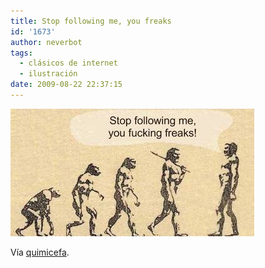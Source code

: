 ```yaml
---
title: Stop following me, you freaks
id: '1673'
author: neverbot
tags:
  - clásicos de internet
  - ilustración
date: 2009-08-22 22:37:15
---
```


[![](./stop-following-me-you-freaks/Tel9GAC9Noy9ivb8awO5RuC9o1_400.jpg)](http://quimicefa.tumblr.com/post/127136805)

Vía [quimicefa](http://quimicefa.tumblr.com/post/127136805).
